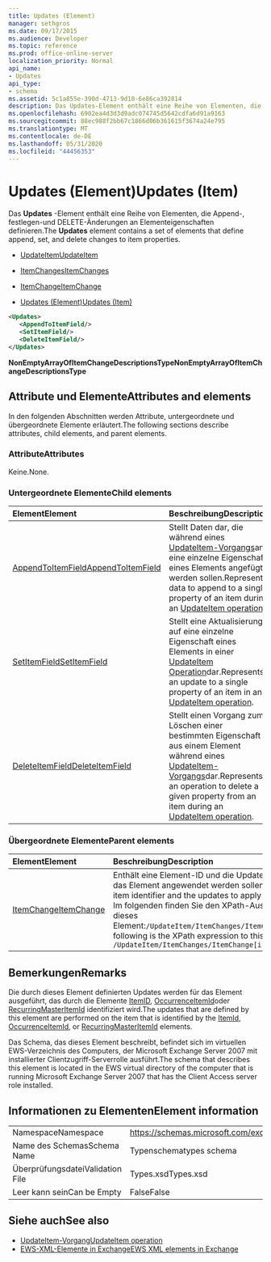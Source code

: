 ```yaml
---
title: Updates (Element)
manager: sethgros
ms.date: 09/17/2015
ms.audience: Developer
ms.topic: reference
ms.prod: office-online-server
localization_priority: Normal
api_name:
- Updates
api_type:
- schema
ms.assetid: 5c1a855e-390d-4713-9d10-6e86ca392814
description: Das Updates-Element enthält eine Reihe von Elementen, die Append-, festlegen-und DELETE-Änderungen an Elementeigenschaften definieren.
ms.openlocfilehash: 6902ea4d3d3d9adc074745d5642cdfa6d91a9163
ms.sourcegitcommit: 88ec988f2bb67c1866d06b361615f3674a24e795
ms.translationtype: MT
ms.contentlocale: de-DE
ms.lasthandoff: 05/31/2020
ms.locfileid: "44456353"
---
```

# <a name="updates-item"></a><span data-ttu-id="17cc5-103">Updates (Element)</span><span class="sxs-lookup"><span data-stu-id="17cc5-103">Updates (Item)</span></span>

<span data-ttu-id="17cc5-104">Das **Updates** -Element enthält eine Reihe von Elementen, die Append-, festlegen-und DELETE-Änderungen an Elementeigenschaften definieren.</span><span class="sxs-lookup"><span data-stu-id="17cc5-104">The **Updates** element contains a set of elements that define append, set, and delete changes to item properties.</span></span> 
  
- [<span data-ttu-id="17cc5-105">UpdateItem</span><span class="sxs-lookup"><span data-stu-id="17cc5-105">UpdateItem</span></span>](updateitem.md)
  
- [<span data-ttu-id="17cc5-106">ItemChanges</span><span class="sxs-lookup"><span data-stu-id="17cc5-106">ItemChanges</span></span>](itemchanges.md)
  
- [<span data-ttu-id="17cc5-107">ItemChange</span><span class="sxs-lookup"><span data-stu-id="17cc5-107">ItemChange</span></span>](itemchange.md)
  
- [<span data-ttu-id="17cc5-108">Updates (Element)</span><span class="sxs-lookup"><span data-stu-id="17cc5-108">Updates (Item)</span></span>](updates-item.md)
  
```xml
<Updates>
   <AppendToItemField/>
   <SetItemField/>
   <DeleteItemField/>
</Updates>
```

<span data-ttu-id="17cc5-109">**NonEmptyArrayOfItemChangeDescriptionsType**</span><span class="sxs-lookup"><span data-stu-id="17cc5-109">**NonEmptyArrayOfItemChangeDescriptionsType**</span></span>

## <a name="attributes-and-elements"></a><span data-ttu-id="17cc5-110">Attribute und Elemente</span><span class="sxs-lookup"><span data-stu-id="17cc5-110">Attributes and elements</span></span>

<span data-ttu-id="17cc5-111">In den folgenden Abschnitten werden Attribute, untergeordnete und übergeordnete Elemente erläutert.</span><span class="sxs-lookup"><span data-stu-id="17cc5-111">The following sections describe attributes, child elements, and parent elements.</span></span>
  
### <a name="attributes"></a><span data-ttu-id="17cc5-112">Attribute</span><span class="sxs-lookup"><span data-stu-id="17cc5-112">Attributes</span></span>

<span data-ttu-id="17cc5-113">Keine.</span><span class="sxs-lookup"><span data-stu-id="17cc5-113">None.</span></span>
  
### <a name="child-elements"></a><span data-ttu-id="17cc5-114">Untergeordnete Elemente</span><span class="sxs-lookup"><span data-stu-id="17cc5-114">Child elements</span></span>

|<span data-ttu-id="17cc5-115">**Element**</span><span class="sxs-lookup"><span data-stu-id="17cc5-115">**Element**</span></span>|<span data-ttu-id="17cc5-116">**Beschreibung**</span><span class="sxs-lookup"><span data-stu-id="17cc5-116">**Description**</span></span>|
|:-----|:-----|
|[<span data-ttu-id="17cc5-117">AppendToItemField</span><span class="sxs-lookup"><span data-stu-id="17cc5-117">AppendToItemField</span></span>](appendtoitemfield.md) <br/> |<span data-ttu-id="17cc5-118">Stellt Daten dar, die während eines [UpdateItem-Vorgangs](updateitem-operation.md)an eine einzelne Eigenschaft eines Elements angefügt werden sollen.</span><span class="sxs-lookup"><span data-stu-id="17cc5-118">Represents data to append to a single property of an item during an [UpdateItem operation](updateitem-operation.md).</span></span>  <br/> |
|[<span data-ttu-id="17cc5-119">SetItemField</span><span class="sxs-lookup"><span data-stu-id="17cc5-119">SetItemField</span></span>](setitemfield.md) <br/> |<span data-ttu-id="17cc5-120">Stellt eine Aktualisierung auf eine einzelne Eigenschaft eines Elements in einer [UpdateItem Operation](updateitem-operation.md)dar.</span><span class="sxs-lookup"><span data-stu-id="17cc5-120">Represents an update to a single property of an item in an [UpdateItem operation](updateitem-operation.md).</span></span>  <br/> |
|[<span data-ttu-id="17cc5-121">DeleteItemField</span><span class="sxs-lookup"><span data-stu-id="17cc5-121">DeleteItemField</span></span>](deleteitemfield.md) <br/> |<span data-ttu-id="17cc5-122">Stellt einen Vorgang zum Löschen einer bestimmten Eigenschaft aus einem Element während eines [UpdateItem-Vorgangs](updateitem-operation.md)dar.</span><span class="sxs-lookup"><span data-stu-id="17cc5-122">Represents an operation to delete a given property from an item during an [UpdateItem operation](updateitem-operation.md).</span></span>  <br/> |
   
### <a name="parent-elements"></a><span data-ttu-id="17cc5-123">Übergeordnete Elemente</span><span class="sxs-lookup"><span data-stu-id="17cc5-123">Parent elements</span></span>

|<span data-ttu-id="17cc5-124">**Element**</span><span class="sxs-lookup"><span data-stu-id="17cc5-124">**Element**</span></span>|<span data-ttu-id="17cc5-125">**Beschreibung**</span><span class="sxs-lookup"><span data-stu-id="17cc5-125">**Description**</span></span>|
|:-----|:-----|
|[<span data-ttu-id="17cc5-126">ItemChange</span><span class="sxs-lookup"><span data-stu-id="17cc5-126">ItemChange</span></span>](itemchange.md) <br/> |<span data-ttu-id="17cc5-127">Enthält eine Element-ID und die Updates, die auf das Element angewendet werden sollen.</span><span class="sxs-lookup"><span data-stu-id="17cc5-127">Contains an item identifier and the updates to apply to the item.</span></span>  <br/> <span data-ttu-id="17cc5-128">Im folgenden finden Sie den XPath-Ausdruck für dieses Element:`/UpdateItem/ItemChanges/ItemChange[i]`</span><span class="sxs-lookup"><span data-stu-id="17cc5-128">The following is the XPath expression to this element:  `/UpdateItem/ItemChanges/ItemChange[i]`</span></span> <br/> |
   
## <a name="remarks"></a><span data-ttu-id="17cc5-129">Bemerkungen</span><span class="sxs-lookup"><span data-stu-id="17cc5-129">Remarks</span></span>

<span data-ttu-id="17cc5-130">Die durch dieses Element definierten Updates werden für das Element ausgeführt, das durch die Elemente [ItemID](itemid.md), [OccurrenceItemId](occurrenceitemid.md)oder [RecurringMasterItemId](recurringmasteritemid.md) identifiziert wird.</span><span class="sxs-lookup"><span data-stu-id="17cc5-130">The updates that are defined by this element are performed on the item that is identified by the [ItemId](itemid.md), [OccurrenceItemId](occurrenceitemid.md), or [RecurringMasterItemId](recurringmasteritemid.md) elements.</span></span> 
  
<span data-ttu-id="17cc5-131">Das Schema, das dieses Element beschreibt, befindet sich im virtuellen EWS-Verzeichnis des Computers, der Microsoft Exchange Server 2007 mit installierter Clientzugriff-Serverrolle ausführt.</span><span class="sxs-lookup"><span data-stu-id="17cc5-131">The schema that describes this element is located in the EWS virtual directory of the computer that is running Microsoft Exchange Server 2007 that has the Client Access server role installed.</span></span>
  
## <a name="element-information"></a><span data-ttu-id="17cc5-132">Informationen zu Elementen</span><span class="sxs-lookup"><span data-stu-id="17cc5-132">Element information</span></span>

|||
|:-----|:-----|
|<span data-ttu-id="17cc5-133">Namespace</span><span class="sxs-lookup"><span data-stu-id="17cc5-133">Namespace</span></span>  <br/> |https://schemas.microsoft.com/exchange/services/2006/types  <br/> |
|<span data-ttu-id="17cc5-134">Name des Schemas</span><span class="sxs-lookup"><span data-stu-id="17cc5-134">Schema Name</span></span>  <br/> |<span data-ttu-id="17cc5-135">Typenschema</span><span class="sxs-lookup"><span data-stu-id="17cc5-135">types schema</span></span>  <br/> |
|<span data-ttu-id="17cc5-136">Überprüfungsdatei</span><span class="sxs-lookup"><span data-stu-id="17cc5-136">Validation File</span></span>  <br/> |<span data-ttu-id="17cc5-137">Types.xsd</span><span class="sxs-lookup"><span data-stu-id="17cc5-137">Types.xsd</span></span>  <br/> |
|<span data-ttu-id="17cc5-138">Leer kann sein</span><span class="sxs-lookup"><span data-stu-id="17cc5-138">Can be Empty</span></span>  <br/> |<span data-ttu-id="17cc5-139">False</span><span class="sxs-lookup"><span data-stu-id="17cc5-139">False</span></span>  <br/> |
   
## <a name="see-also"></a><span data-ttu-id="17cc5-140">Siehe auch</span><span class="sxs-lookup"><span data-stu-id="17cc5-140">See also</span></span>

- [<span data-ttu-id="17cc5-141">UpdateItem-Vorgang</span><span class="sxs-lookup"><span data-stu-id="17cc5-141">UpdateItem operation</span></span>](updateitem-operation.md)
- [<span data-ttu-id="17cc5-142">EWS-XML-Elemente in Exchange</span><span class="sxs-lookup"><span data-stu-id="17cc5-142">EWS XML elements in Exchange</span></span>](ews-xml-elements-in-exchange.md)

